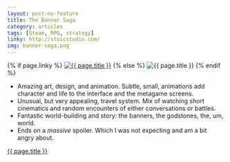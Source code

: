 ```yaml
---
layout: post-no-feature
title: The Banner Saga
category: articles
tags: [Steam, RPG, strategy]
linky: http://stoicstudio.com/
img: banner-saga.png
---
```


{% if page.linky %}
<a href="{{page.linky}}">![{{ page.title }}](/images/{{page.img}})</a>
{% else %}
![{{ page.title }}](/images/{{page.img}})
{% endif %}

* Amazing art, design, and animation. Subtle, small, animations add character and life to the interface and the metagame screens.
* Unusual, but very appealing, travel system. Mix of watching short cinematics and random encounters of either conversations or battles.
* Fantastic world-building and story: the banners, the godstones, the, um,  world.
* Ends on a *massive* spoiler. Which I was not expecting and am a bit angry about.

[{{ page.title }}]({{page.linky}})